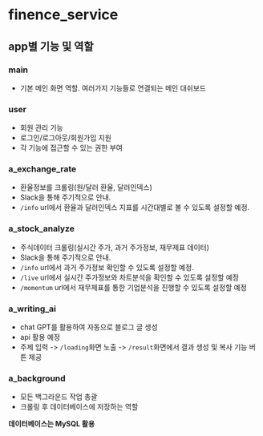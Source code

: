 # finence_service
## app별 기능 및 역할
### main
- 기본 메인 화면 역할. 여러가지 기능들로 연결되는 메인 대쉬보드
### user
- 회원 관리 기능
- 로그인/로그아웃/회원가입 지원
- 각 기능에 접근할 수 있는 권한 부여
### a_exchange_rate
- 환율정보를 크롤링(원/달러 환율, 달러인덱스)
- Slack을 통해 주기적으로 안내.
- `/info` url에서 환율과 달러인덱스 지표를 시간대별로 볼 수 있도록 설정할 예정.
### a_stock_analyze
- 주식데이터 크롤링(실시간 주가, 과거 주가정보, 재무제표 데이터)
- Slack을 통해 주기적으로 안내.
- `/info` url에서 과거 주가정보 확인할 수 있도록 설정할 예정.
- `/live` url에서 실시간 주가정보와 차트분석을 확인할 수 있도록 설정할 예정
- `/momentum` url에서 재무제표를 통한 기업분석을 진행할 수 있도록 설정할 예정
### a_writing_ai
- chat GPT를 활용하여 자동으로 블로그 글 생성
- api 활용 예정
- 주제 입력 -> `/loading`화면 노출 -> `/result`화면에서 결과 생성 및 복사 기능 버튼 제공
### a_background
- 모든 백그라운드 작업 총괄
- 크롤링 후 데이터베이스에 저장하는 역할

**데이터베이스는 MySQL 활용**